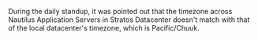 During the daily standup, it was pointed out that the timezone across Nautilus Application Servers in Stratos Datacenter doesn't match with that of the local datacenter's timezone, which is Pacific/Chuuk.
